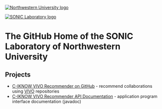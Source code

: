 [![Northwestern University logo][5]][1]
   
[![SONIC Laboratory logo][4]][2]

# The GitHub Home of the SONIC Laboratory of Northwestern University

## Projects

* [C-IKNOW VIVO Recommender on GitHub][3] - recommend collaborations using [VIVO][6] repositories
* [C-IKNOW VIVO Recommender API Documentation][7] - application program interface documentation (javadoc)

[1]: http:/www.northwestern.edu
[2]: http://sonic.northwestern.edu
[3]: http://northwesternuniversitysoniclab.github.com/C-IKNOW-VIVO-Recommender/
[4]: http://sonic.northwestern.edu/wp-content/uploads/2011/06/RGB-SONICv3.png
[5]: http://www.northwestern.edu/univ-relations/identity-system/logos/NU_Logo_purple.jpg
[6]: http://vivoweb.org/
[7]: apidocs/VIVORecommender